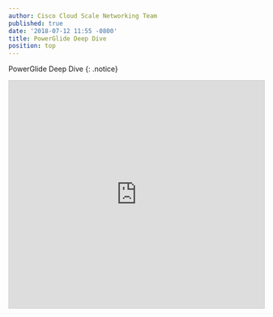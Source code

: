 ```yaml
---
author: Cisco Cloud Scale Networking Team
published: true
date: '2018-07-12 11:55 -0800'
title: PowerGlide Deep Dive
position: top
---
```



PowerGlide Deep Dive
{: .notice}
 
 

<iframe src="https://app.box.com/embed/preview/8snyohvnjbbsf9bwgalvgp30dj59gost?theme=dark" width="800" height="450" frameborder="0" marginwidth="0" marginheight="0" scrolling="no" style="border:1px solid #CCC; border-width:1px; margin-bottom:5px; max-width: 100%;" allowfullscreen webkitallowfullscreen msallowfullscreen></iframe>



